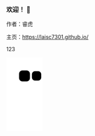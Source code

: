 ### 欢迎！ 👋

作者：睿虎

主页：https://laisc7301.github.io/

123

![](https://raw.githubusercontent.com/laisc7301/laisc7301/main/assets/github-contribution-grid-snake.svg)